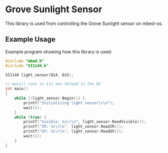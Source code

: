 # Grove Sunlight Sensor

This library is used from controlling the Grove Sunlight sensor on mbed-os.

## Example Usage

Example program showing how this library is used:

```C++
#include "mbed.h"
#include "SI114X.h"

SI114X light_sensor(D14, D15);

// main() runs in its own thread in the OS
int main()
{
    while (!light_sensor.Begin()) {
        printf("Initializing light sensor\r\n");
        wait(1);
    }
    while (true) {
        printf("Visible: %i\r\n", light_sensor.ReadVisible());
        printf("IR: %i\r\n", light_sensor.ReadIR());
        printf("UV: %i\r\n", light_sensor.ReadUV());
        wait(1);
    }
}
```
